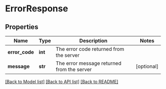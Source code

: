 # ErrorResponse

## Properties
Name | Type | Description | Notes
------------ | ------------- | ------------- | -------------
**error_code** | **int** | The error code returned from the server | 
**message** | **str** | The error message returned from the server | [optional] 

[[Back to Model list]](../README.md#documentation-for-models) [[Back to API list]](../README.md#documentation-for-api-endpoints) [[Back to README]](../README.md)


